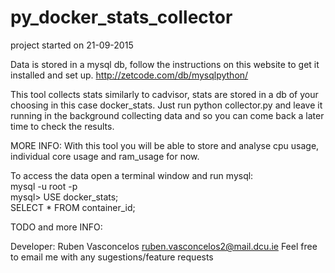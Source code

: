 # py_docker_stats_collector

project started on 21-09-2015

Data is stored in a mysql db, follow the instructions on this website to get it installed and set up. http://zetcode.com/db/mysqlpython/


This tool collects stats similarly to cadvisor, stats are stored in a db of your choosing in this case docker_stats. Just run python collector.py and leave it running in the background collecting data and so you can come back a later time to check the results.




MORE INFO: With this tool you will be able to store and analyse cpu usage, individual core usage and ram_usage for now.

To access the data open a terminal window and run mysql:  
mysql -u root -p  
mysql> USE docker_stats;  
SELECT * FROM container_id;


TODO and more INFO:  




Developer: Ruben Vasconcelos ruben.vasconcelos2@mail.dcu.ie
Feel free to email me with any sugestions/feature requests